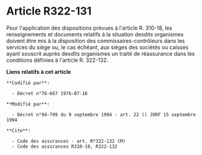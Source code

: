 # Article R322-131

Pour l'application des dispositions prévues à l'article R. 310-18, les renseignements et documents relatifs à la situation
desdits organismes doivent être mis à la disposition des commissaires-contrôleurs dans les services du siège ou, le cas
échéant, aux sièges des sociétés ou caisses ayant souscrit auprès desdits organismes un traité de réassurance dans les
conditions définies à l'article R. 322-132.

**Liens relatifs à cet article**

	**Codifié par**:

	  - Décret n°76-667 1976-07-16

	**Modifié par**:

	  - Décret n°94-799 du 9 septembre 1994 - art. 22 () JORF 15 septembre 1994

	**Cite**:

	  - Code des assurances - art. R*322-132 (M)
	  - Code des assurances R310-18, R322-132

